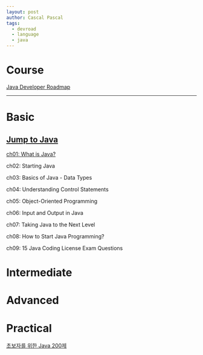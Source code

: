 ```yaml
---
layout: post
author: Cascal Pascal
tags:
  - devroad
  - language
  - java
---
```


# Course

[Java Developer Roadmap](https://roadmap.sh/java)

---


# Basic

## [Jump to Java](https://wikidocs.net/book/31)

[ch01: What is Java?](https://cascalpascal.github.io/what-is-java)

ch02: Starting Java

ch03: Basics of Java - Data Types

ch04: Understanding Control Statements

ch05: Object-Oriented Programming

ch06: Input and Output in Java

ch07: Taking Java to the Next Level

ch08: How to Start Java Programming?

ch09: 15 Java Coding License Exam Questions


# Intermediate
  
  
 
# Advanced
 
 
 
# Practical

[초보자를 위한 Java 200제](http://www.infopub.co.kr/index.asp)
 
 
 
